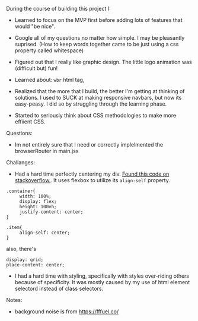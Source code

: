 
During the course of building this project I:

- Learned to focus on the MVP first before adding lots of features that would "be nice".

- Google all of my questions no matter how simple. I may be pleasantly suprised. (How to keep words together came to be just using a css property called whitespace)

- Figured out that I really like graphic design. The little logo animation was (difficult but) fun!

- Learned about: `wbr` html tag,

- Realized that the more that I build, the better I'm getting at thinking of solutions. I used to SUCK at making responsive navbars, but now its easy-peasy. I did so by struggling through the learning phase.

- Started to seriously think about CSS methodologies to make more effiient CSS.

Questions:

- Im not entirely sure that I need or correctly implelmented the browserRouter in main.jsx

Challanges:

- Had a hard time perfectly centering my div. [Found this code on stackoverflow.](https://stackoverflow.com/questions/953918/how-to-align-a-div-to-the-middle-horizontally-width-of-the-page). It uses flexbox to utilize its `align-self` property.

```
.container{
	 width: 100%;
	 display: flex;
	 height: 100vh;
	 justify-content: center;
}

.item{
	 align-self: center;
}
```

also, there's

```
display: grid;
place-content: center;
```

- I had a hard time with styling, specifically with styles over-riding others because of specificity. It was mostly caused by my use of html element selectord instead of class selectors.


Notes: 
- background noise is from https://fffuel.co/